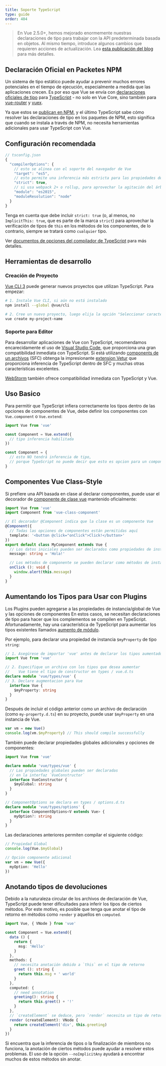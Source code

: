 ```yaml
---
title: Soporte TypeScript
type: guide
order: 404
---
```



> En Vue 2.5.0+, hemos mejorado enormemente nuestras declaraciones de tipo para trabajar con la API predeterminada basada en objetos. Al mismo tiempo, introduce algunos cambios que requieren acciones de actualización. Lea [esta publicación del blog](https://medium.com/the-vue-point/upcoming-typescript-changes-in-vue-2-5-e9bd7e2ecf08) para más detalles.

## Declaración Oficial en Packetes NPM 

Un sistema de tipo estático puede ayudar a prevenir muchos errores potenciales en el tiempo de ejecución, especialmente a medida que las aplicaciones crecen. Es por eso que Vue se envía con [declaraciones oficiales de tipo](https://github.com/vuejs/vue/tree/dev/types) para [TypeScript](https://www.typescriptlang.org/) - no solo en Vue Core, sino también para [vue-router](https://github.com/vuejs/vue-router/tree/dev/types) y [vuex](https://github.com/vuejs/vuex/tree/dev/types).

Ya que estos se [publican en NPM](https://cdn.jsdelivr.net/npm/vue/types/), y el último TypeScript sabe cómo resolver las declaraciones de tipo en los paquetes de NPM, esto significa que cuando se instala a través de NPM, no necesita herramientas adicionales para usar TypeScript con Vue.

## Configuración recomendada

``` js
// tsconfig.json
{
  "compilerOptions": {    
    // esto se alinea con el soporte del navegador de Vue    
    "target": "es5",
    // esto permite una inferencia más estricta para las propiedades de datos en `this`    
    "strict": true,
    // si usa webpack 2+ o rollup, para aprovechar la agitación del árbol:
    "module": "es2015",
    "moduleResolution": "node"
  }
}
```

Tenga en cuenta que debe incluir `strict: true` (o, al menos, no `ImplicitThis: true`, que es parte de la marca `strict`) para aprovechar la verificación de tipos de `this` en los métodos de los componentes, de lo contrario, siempre se tratará como `cualquier` tipo.

Ver [documentos de opciones del compilador de TypeScript](https://www.typescriptlang.org/docs/handbook/compiler-options.html) para más detalles.

## Herramientas de desarrollo

### Creación de Proyecto

[Vue CLI 3](https://github.com/vuejs/vue-cli) puede generar nuevos proyectos que utilizan TypeScript. Para empezar:

```bash
# 1. Instale Vue CLI, si aún no está instalado
npm install --global @vue/cli

# 2. Cree un nuevo proyecto, luego elija la opción "Seleccionar características manualmente"
vue create my-project-name
```

### Soporte para Editor

Para desarrollar aplicaciones de Vue con TypeScript, recomendamos encarecidamente el uso de [Visual Studio Code](https://code.visualstudio.com/), que proporciona una gran compatibilidad inmediata con TypeScript. Si está utilizando [components de un archivos](./single-file-components.html) (SFC) obtenga la impresionante [extension Vetur](https://github.com/vuejs/vetur) que proporciona inferencia de TypeScript dentro de SFC y muchas otras características excelentes.

[WebStorm](https://www.jetbrains.com/webstorm/) también ofrece compatibilidad inmediata con TypeScript y Vue.

## Uso Basico

Para permitir que TypeScript infiera correctamente los tipos dentro de las opciones de componentes de Vue, debe definir los componentes con `Vue.component` o `Vue.extend`:

``` ts
import Vue from 'vue'

const Component = Vue.extend({
  // tipo inferencia habilitada  
})

const Component = {
  // esto NO tendrá inferencia de tipo,  
  // porque TypeScript no puede decir que esto es opcion para un componente de Vue.  
}
```

## Componentes Vue Class-Style

Si prefiere una API basada en clase al declarar componentes, puede usar el decorador de [componente de clase vue](https://github.com/vuejs/vue-class-component) mantenido oficialmente:

``` ts
import Vue from 'vue'
import Component from 'vue-class-component'

// El decorador @Component indica que la clase es un componente Vue
@Component({
  // Todas las opciones de componentes están permitidas aquí
  template: '<button @click="onClick">Click!</button>'
})
export default class MyComponent extends Vue {
  // Los datos iniciales pueden ser declarados como propiedades de instancia  
  message: string = 'Hola!'

  // Los métodos de componente se pueden declarar como métodos de instancia
  onClick (): void {
    window.alert(this.message)
  }
}
```

## Aumentando los Tipos para Usar con Plugins

Los Plugins pueden agregarse a las propiedades de instancia/global de Vue y las opciones de componentes En estos casos, se necesitan declaraciones de tipo para hacer que los complementos se compilen en TypeScript. Afortunadamente, hay una característica de TypeScript para aumentar los tipos existentes llamados [aumento de módulo](https://www.typescriptlang.org/docs/handbook/declaration-merging.html#module-augmentation).

Por ejemplo, para declarar una propiedad de instancia `$myProperty` de tipo `string`:

``` ts
// 1. Asegúrese de importar 'vue' antes de declarar los tipos aumentados
import Vue from 'vue'

// 2. Especifique un archivo con los tipos que desea aumentar
//    Vue tiene el tipo de constructor en types / vue.d.ts
declare module 'vue/types/vue' {
// 3. Declare augmentacion para Vue
  interface Vue {
    $myProperty: string
  }
}
```

Después de incluir el código anterior como un archivo de declaración (como `my-property.d.ts`) en su proyecto, puede usar `$myProperty` en una instancia de Vue.

```ts
var vm = new Vue()
console.log(vm.$myProperty) // This should compile successfully
```

También puede declarar propiedades globales adicionales y opciones de componentes:

```ts
import Vue from 'vue'

declare module 'vue/types/vue' {
  // Las propiedades globales pueden ser declaradas
  // en la interfaz `VueConstructor`
  interface VueConstructor {
    $myGlobal: string
  }
}

// ComponentOptions se declara en types / options.d.ts
declare module 'vue/types/options' {
  interface ComponentOptions<V extends Vue> {
    myOption?: string
  }
}
```

Las declaraciones anteriores permiten compilar el siguiente código:

```ts
// Propiedad Global 
console.log(Vue.$myGlobal)

// Opción componente adicional
var vm = new Vue({
  myOption: 'Hello'
})
```

## Anotando tipos de devoluciones

Debido a la naturaleza circular de los archivos de declaración de Vue, TypeScript puede tener dificultades para inferir los tipos de ciertos métodos. Por este motivo, es posible que tenga que anotar el tipo de retorno en métodos como `render` y aquellos en `computed`.

```ts
import Vue, { VNode } from 'vue'

const Component = Vue.extend({
  data () {
    return {
      msg: 'Hello'
    }
  },
  methods: {
    // necesita anotación debido a `this` en el tipo de retorno    
    greet (): string {
      return this.msg + ' world'
    }
  },
  computed: {
    // need annotation
    greeting(): string {
      return this.greet() + '!'
    }
  },
  // `createElement` se deduce, pero `render` necesita un tipo de retorno  
  render (createElement): VNode {
    return createElement('div', this.greeting)
  }
})
```

Si encuentra que la inferencia de tipos o la finalización de miembros no funciona, la anotación de ciertos métodos puede ayudar a resolver estos problemas. El uso de la opción `--noImplicitAny` ayudará a encontrar muchos de estos métodos sin anotar.
